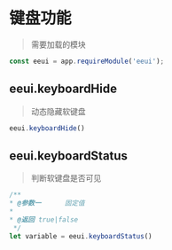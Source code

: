 # 键盘功能

> 需要加载的模块

```js
const eeui = app.requireModule('eeui');
```

## eeui.keyboardHide

> 动态隐藏软键盘

```js
eeui.keyboardHide()
```

## eeui.keyboardStatus

> 判断软键盘是否可见

```js
/**
* @参数一      固定值
* 
* @返回 true|false
 */
let variable = eeui.keyboardStatus()
```